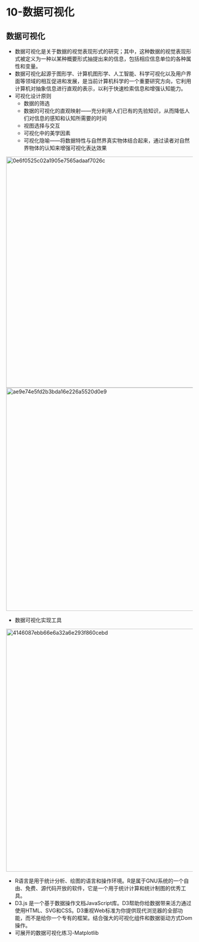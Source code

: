 # 10-数据可视化
## 数据可视化
* 数据可视化是关于数据的视觉表现形式的研究；其中，这种数据的视觉表现形式被定义为一种以某种概要形式抽提出来的信息，包括相应信息单位的各种属性和变量。
* 数据可视化起源于图形学、计算机图形学、人工智能、科学可视化以及用户界面等领域的相互促进和发展，是当前计算机科学的一个重要研究方向，它利用计算机对抽象信息进行直观的表示，以利于快速检索信息和增强认知能力。
* 可视化设计原则
  * 数据的筛选
  * 数据的可视化的直观映射——充分利用人们已有的先验知识，从而降低人们对信息的感知和认知所需要的时间
  * 视图选择与交互
  * 可视化中的美学因素
  * 可视化隐喻——将数据特性与自然界真实物体结合起来，通过读者对自然界物体的认知来增强可视化表达效果

<img width="622" alt="0e6f0525c02a1905e7565adaaf7026c" src="https://github.com/user-attachments/assets/91197f4c-24f0-4ce7-920d-ea331c105fae">

<img width="601" alt="ae9e74e5fd2b3bda16e226a5520d0e9" src="https://github.com/user-attachments/assets/4b582c8e-febc-4376-9b94-2f3083c6bd05">

* 数据可视化实现工具

<img width="654" alt="4146087ebb66e6a32a6e293f860cebd" src="https://github.com/user-attachments/assets/7284cd72-9e46-43bd-b2de-2fa711593c22">

* R语言是用于统计分析、绘图的语言和操作环境。R是属于GNU系统的一个自由、免费、源代码开放的软件，它是一个用于统计计算和统计制图的优秀工具。
* D3.js 是一个基于数据操作文档JavaScript库。D3帮助你给数据带来活力通过使用HTML、SVG和CSS。D3重视Web标准为你提供现代浏览器的全部功能，而不是给你一个专有的框架。结合强大的可视化组件和数据驱动方式Dom操作。
* 可展开的数据可视化练习-Matplotlib
